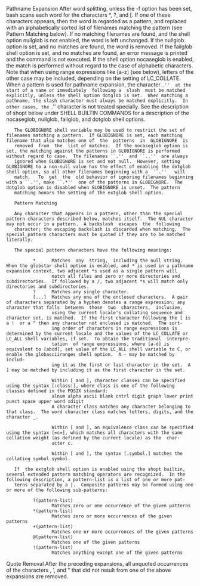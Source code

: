 Pathname Expansion
       After word splitting, unless the -f option has been set, bash scans each word for the characters *, ?, and [.  If one of these characters appears, then the word is regarded as a pattern, and  replaced
       with  an  alphabetically sorted list of filenames matching the pattern (see Pattern Matching below).  If no matching filenames are found, and the shell option nullglob is not enabled, the word is left
       unchanged.  If the nullglob option is set, and no matches are found, the word is removed.  If the failglob shell option is set, and no matches are found, an error message is printed and the command is
       not  executed.   If  the shell option nocaseglob is enabled, the match is performed without regard to the case of alphabetic characters.  Note that when using range expressions like [a-z] (see below),
       letters of the other case may be included, depending on the setting of LC_COLLATE.  When a pattern is used for pathname expansion, the character ``.''  at the start of a name or immediately  following
       a  slash  must be matched explicitly, unless the shell option dotglob is set.  When matching a pathname, the slash character must always be matched explicitly.  In other cases, the ``.''  character is
       not treated specially.  See the description of shopt below under SHELL BUILTIN COMMANDS for a description of the nocaseglob, nullglob, failglob, and dotglob shell options.

       The GLOBIGNORE shell variable may be used to restrict the set of filenames matching a pattern.  If GLOBIGNORE is set, each matching filename that also matches one of  the  patterns  in  GLOBIGNORE  is
       removed  from  the  list of matches.  If the nocaseglob option is set, the matching against the patterns in GLOBIGNORE is performed without regard to case.  The filenames ``.''  and ``..''  are always
       ignored when GLOBIGNORE is set and not null.  However, setting GLOBIGNORE to a non-null value has the effect of enabling the dotglob shell option, so all other filenames beginning with a  ``.''   will
       match.   To  get  the  old behavior of ignoring filenames beginning with a ``.'', make ``.*''  one of the patterns in GLOBIGNORE.  The dotglob option is disabled when GLOBIGNORE is unset.  The pattern
       matching honors the setting of the extglob shell option.

       Pattern Matching

       Any character that appears in a pattern, other than the special pattern characters described below, matches itself.  The NUL character may not occur in a pattern.  A backslash  escapes  the  following
       character; the escaping backslash is discarded when matching.  The special pattern characters must be quoted if they are to be matched literally.

       The special pattern characters have the following meanings:

              *      Matches  any  string,  including the null string.  When the globstar shell option is enabled, and * is used in a pathname expansion context, two adjacent *s used as a single pattern will
                     match all files and zero or more directories and subdirectories.  If followed by a /, two adjacent *s will match only directories and subdirectories.
              ?      Matches any single character.
              [...]  Matches any one of the enclosed characters.  A pair of characters separated by a hyphen denotes a range expression; any character that falls  between  those  two  characters,  inclusive,
                     using the current locale's collating sequence and character set, is matched.  If the first character following the [ is a !  or a ^ then any character not enclosed is matched.  The sort‐
                     ing order of characters in range expressions is determined by the current locale and the values of the LC_COLLATE or LC_ALL shell variables, if set.  To obtain the traditional  interpre‐
                     tation  of range expressions, where [a-d] is equivalent to [abcd], set value of the LC_ALL shell variable to C, or enable the globasciiranges shell option.  A - may be matched by includ‐
                     ing it as the first or last character in the set.  A ] may be matched by including it as the first character in the set.

                     Within [ and ], character classes can be specified using the syntax [:class:], where class is one of the following classes defined in the POSIX standard:
                     alnum alpha ascii blank cntrl digit graph lower print punct space upper word xdigit
                     A character class matches any character belonging to that class.  The word character class matches letters, digits, and the character _.

                     Within [ and ], an equivalence class can be specified using the syntax [=c=], which matches all characters with the same collation weight (as defined by the current locale) as the  char‐
                     acter c.

                     Within [ and ], the syntax [.symbol.] matches the collating symbol symbol.

       If  the extglob shell option is enabled using the shopt builtin, several extended pattern matching operators are recognized.  In the following description, a pattern-list is a list of one or more pat‐
       terns separated by a |.  Composite patterns may be formed using one or more of the following sub-patterns:

              ?(pattern-list)
                     Matches zero or one occurrence of the given patterns
              *(pattern-list)
                     Matches zero or more occurrences of the given patterns
              +(pattern-list)
                     Matches one or more occurrences of the given patterns
              @(pattern-list)
                     Matches one of the given patterns
              !(pattern-list)
                     Matches anything except one of the given patterns

   Quote Removal
       After the preceding expansions, all unquoted occurrences of the characters \, ', and " that did not result from one of the above expansions are removed.
